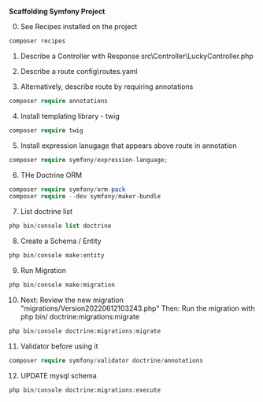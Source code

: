 __Scaffolding Symfony Project__

0. See Recipes installed on the project
```php
composer recipes
```

1. Describe a Controller with Response src\Controller\LuckyController.php

2. Describe a route config\routes.yaml

3. Alternatively, describe route by requiring annotations
```php
composer require annotations
```
4. Install templating library - twig
```php
composer require twig
```

5. Install expression lanugage that appears above route in annotation
```php
composer require symfony/expression-language;
```

6. THe Doctrine ORM
```php
composer require symfony/orm-pack
composer require --dev symfony/maker-bundle
``` 

7. List doctrine list
```php
php bin/console list doctrine
```

8. Create a Schema / Entity
```php
php bin/console make:entity
```

9. Run Migration

```php
php bin/console make:migration
```

10.  Next: Review the new migration "migrations/Version20220612103243.php" Then: Run the migration with php bin/ doctrine:migrations:migrate  
```php
php bin/console doctrine:migrations:migrate
```

11. Validator before using it
```php
composer require symfony/validator doctrine/annotations
```

12. UPDATE mysql schema
```php
php bin/console doctrine:migrations:execute
```